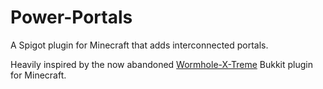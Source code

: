 # Power-Portals
<p>A Spigot plugin for Minecraft that adds interconnected portals.</p>
<p>Heavily inspired by the now abandoned <a href="https://github.com/WolfNetDevelopment/Wormhole-X-Treme">Wormhole-X-Treme</a> Bukkit plugin for Minecraft.</p>
